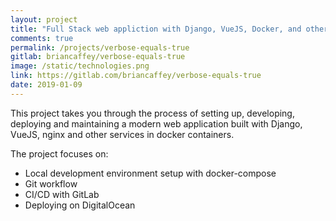 ```yaml
---
layout: project
title: "Full Stack web appliction with Django, VueJS, Docker, and other containerized services"
comments: true
permalink: /projects/verbose-equals-true
gitlab: briancaffey/verbose-equals-true
image: /static/technologies.png
link: https://gitlab.com/briancaffey/verbose-equals-true
date: 2019-01-09
---
```


This project takes you through the process of setting up, developing, deploying and maintaining a modern web application built with Django, VueJS, nginx and other services in docker containers.

The project focuses on:

- Local development environment setup with docker-compose
- Git workflow
- CI/CD with GitLab
- Deploying on DigitalOcean
